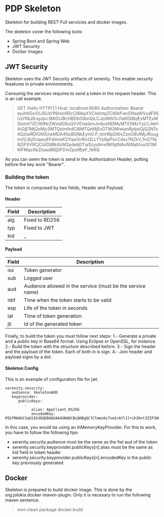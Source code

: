 # PDP Skeleton

Skeleton for building REST-Full servicies and docker images. 

The skeleton cover the following tools:

 - Spring Boot and Spring Web
 - JWT Security
 - Docker Images

## JWT Security 

Skeleton uses the JWT Security artifacts of serenity. This enable security feaatures in private environments.

Consumig the services requires to send a token in the request header. This is an call example.

>GET /hello HTTP/1.1
Host: localhost:8080
Authorization: Bearer eyJhbGciOiJSUzI1NiIsInR5cCI6IkpXVCIsImtpZCI6IkFwcENsaWVudF9SUzI1NiJ9.eyJpc3MiOiJBcHBDbGllbnQiLCJzdWIiOiJ1aWQ6bjExMTExMSIsImF1ZCI6IlNrZWxldG9uQVVEIiwibmJmIjoxNDMyMTE5MzYyLCJleHAiOjE1MjQxMjc5MTQsImlhdCI6MTQzMjExOTM2MiwianRpIjoiQjQ2NTc4QzIwRDlGN0UwMDA4NzBGNkEyIn0.P_tmHBpD6IvZznO8UIMjJRougim12Jkj0UqwyEFddvieK2YqwOrRicI2LLYYjdtpPxcCdss7NZkV_1nQTNj8ZiFXV9CjClzlD8Bk9zM2pdebDTiaSzyu9nxi8KfqtNAoNWab1uuGf3MKIFMqcXbZkaad86jDFDmZpoREeY_fbRQ

As you can seem the token is send in the Authorization Header, putting before the key work "Bearer".

### Building the token

The token is composed by two fields, Header and Payload.

#### Header
|Field|Description|
|----|--------|
|alg|Fixed to RD256|
|typ|Fixed to JWT|
|kid|<fild iss of payload>_<field alg of head>|

#### Payload
|Field|Description|
|----|--------|
|iss|Token generator
|sub|Logged user
|aud|Audience allowed in the service (must be the service name)
|nbf|Time when the token starts to be valid
|exp|Life of the token in seconds
|iat|Time of token generation
|jti|Id of the generated token

Finally, to build the token you must follow next steps:
1.- Generate a private and a public key in Base64 format. Using Eclipse or OpenSSL, for instance.
2.- Build the token with the structure described before.
3.- Sign the header and the payload of the token. Each of both in is sign.
4.- Join header and payload signs by a dot.

#### Skeleton Config
This is an example of configuration file for jwt.

```
serenity.security:
   audience: SkeletonAUD
   keyprovider:
      publicKeys:
         - 
            alias: AppClient_RS256
            encodedKey: MIGfMA0GCSqGSIb3DQEBAQUAA4GNADCBiQKBgQC7Clmmz6z7sm3/AYl1l+ihIKnt3ZIP30LJp6PkmY10N3ZnLyUlv5lW7hkDffPiYI00vx+9Wfh/ggONUvQDZoY/cOBL25dCrdGdO49g1e5jTARmv/kl5iBz+jxU4AJnbg4YiOphYhN0B99qYjVb2t7Q/I8t3qsvaIjsuhYed2P2nwIDAQAB
```

In this case, you would be using an InMemoryKeyProvider. For this to work, you have to follow the following tips:
- serenity.security.audience must be the same as the fiel aud of the token
- serenity.security.keyprovider.publicKeys[n].alias must be the same as kid field in token header
- serenity.security.keyprovider.publicKeys[n].encodedKey is the public key previously generated.

## Docker

Skeleton is prepared to build docker image. This is done by the org.jolokia.docker-maven-plugin. 
Only it is necesary to run the following maven sentence.
>mvn clean package docker:build